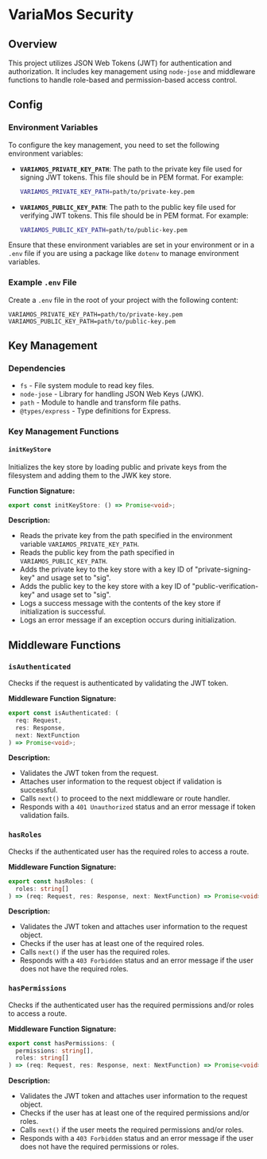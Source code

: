 # VariaMos Security

## Overview

This project utilizes JSON Web Tokens (JWT) for authentication and authorization. It includes key management using `node-jose` and middleware functions to handle role-based and permission-based access control.

## Config

### Environment Variables

To configure the key management, you need to set the following environment variables:

- **`VARIAMOS_PRIVATE_KEY_PATH`**: The path to the private key file used for signing JWT tokens. This file should be in PEM format. For example:

  ```sh
  VARIAMOS_PRIVATE_KEY_PATH=path/to/private-key.pem
  ```

- **`VARIAMOS_PUBLIC_KEY_PATH`**: The path to the public key file used for verifying JWT tokens. This file should be in PEM format. For example:
  ```sh
  VARIAMOS_PUBLIC_KEY_PATH=path/to/public-key.pem
  ```

Ensure that these environment variables are set in your environment or in a `.env` file if you are using a package like `dotenv` to manage environment variables.

### Example `.env` File

Create a `.env` file in the root of your project with the following content:

```env
VARIAMOS_PRIVATE_KEY_PATH=path/to/private-key.pem
VARIAMOS_PUBLIC_KEY_PATH=path/to/public-key.pem
```

## Key Management

### Dependencies

- `fs` - File system module to read key files.
- `node-jose` - Library for handling JSON Web Keys (JWK).
- `path` - Module to handle and transform file paths.
- `@types/express` - Type definitions for Express.

### Key Management Functions

#### `initKeyStore`

Initializes the key store by loading public and private keys from the filesystem and adding them to the JWK key store.

**Function Signature:**

```typescript
export const initKeyStore: () => Promise<void>;
```

**Description:**

- Reads the private key from the path specified in the environment variable `VARIAMOS_PRIVATE_KEY_PATH`.
- Reads the public key from the path specified in `VARIAMOS_PUBLIC_KEY_PATH`.
- Adds the private key to the key store with a key ID of "private-signing-key" and usage set to "sig".
- Adds the public key to the key store with a key ID of "public-verification-key" and usage set to "sig".
- Logs a success message with the contents of the key store if initialization is successful.
- Logs an error message if an exception occurs during initialization.

## Middleware Functions

### `isAuthenticated`

Checks if the request is authenticated by validating the JWT token.

**Middleware Function Signature:**

```typescript
export const isAuthenticated: (
  req: Request,
  res: Response,
  next: NextFunction
) => Promise<void>;
```

**Description:**

- Validates the JWT token from the request.
- Attaches user information to the request object if validation is successful.
- Calls `next()` to proceed to the next middleware or route handler.
- Responds with a `401 Unauthorized` status and an error message if token validation fails.

### `hasRoles`

Checks if the authenticated user has the required roles to access a route.

**Middleware Function Signature:**

```typescript
export const hasRoles: (
  roles: string[]
) => (req: Request, res: Response, next: NextFunction) => Promise<void>;
```

**Description:**

- Validates the JWT token and attaches user information to the request object.
- Checks if the user has at least one of the required roles.
- Calls `next()` if the user has the required roles.
- Responds with a `403 Forbidden` status and an error message if the user does not have the required roles.

### `hasPermissions`

Checks if the authenticated user has the required permissions and/or roles to access a route.

**Middleware Function Signature:**

```typescript
export const hasPermissions: (
  permissions: string[],
  roles: string[]
) => (req: Request, res: Response, next: NextFunction) => Promise<void>;
```

**Description:**

- Validates the JWT token and attaches user information to the request object.
- Checks if the user has at least one of the required permissions and/or roles.
- Calls `next()` if the user meets the required permissions and/or roles.
- Responds with a `403 Forbidden` status and an error message if the user does not have the required permissions or roles.
